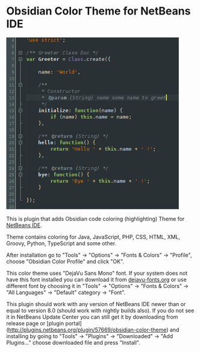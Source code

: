 Obsidian Color Theme for NetBeans IDE
=============

![Preview](preview.png "Obsidian Color Theme preview")

This is plugin that adds Obsidian code coloring (highlighting) Theme for [NetBeans IDE](https://netbeans.org/).

Theme contains coloring for Java, JavaScript, PHP, CSS, HTML, XML, Groovy, Python, TypeScript and some other.

After installation go to "Tools" -> "Options" -> "Fonts & Colors" -> "Profile", choose "Obsidian Color Profile" and click "OK".

This color theme uses "DejaVu Sans Mono" font. If your system does not have this font installed you can download it from [dejavu-fonts.org](http://dejavu-fonts.org/) or use different font by choosing it in "Tools" -> "Options" -> "Fonts & Colors" -> "All Languages" -> "Default" category -> "Font".

This plugin should work with any version of NetBeans IDE newer than or equal to version 8.0 (should work with nightly builds also). If you do not see it in NetBeans Update Center you can still get it by downloading from release page or [plugin portal] (http://plugins.netbeans.org/plugin/57669/obsidian-color-theme) and installing by going to "Tools" -> "Plugins" -> "Downloaded" -> "Add Plugins..." choose downloaded file and press "Install".
